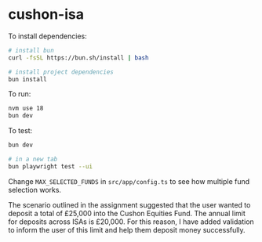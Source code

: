 # cushon-isa

To install dependencies:

```bash
# install bun
curl -fsSL https://bun.sh/install | bash

# install project dependencies
bun install
```

To run:

```bash
nvm use 18
bun dev
```

To test:

```bash
bun dev

# in a new tab
bun playwright test --ui
```

Change `MAX_SELECTED_FUNDS` in `src/app/config.ts` to see how multiple fund selection works.

The scenario outlined in the assignment suggested that the user wanted to deposit a total of £25,000 into the Cushon Equities Fund. The annual limit for deposits across ISAs is £20,000. For this reason, I have added validation to inform the user of this limit and help them deposit money successfully.

